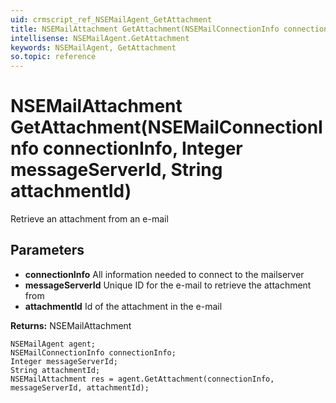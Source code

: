 ```yaml
---
uid: crmscript_ref_NSEMailAgent_GetAttachment
title: NSEMailAttachment GetAttachment(NSEMailConnectionInfo connectionInfo, Integer messageServerId, String attachmentId)
intellisense: NSEMailAgent.GetAttachment
keywords: NSEMailAgent, GetAttachment
so.topic: reference
---
```


# NSEMailAttachment GetAttachment(NSEMailConnectionInfo connectionInfo, Integer messageServerId, String attachmentId)

Retrieve an attachment from an e-mail

## Parameters

* **connectionInfo** All information needed to connect to the mailserver
* **messageServerId** Unique ID for the e-mail to retrieve the attachment from
* **attachmentId** Id of the attachment in the e-mail

**Returns:** NSEMailAttachment

```crmscript
NSEMailAgent agent;
NSEMailConnectionInfo connectionInfo;
Integer messageServerId;
String attachmentId;
NSEMailAttachment res = agent.GetAttachment(connectionInfo, messageServerId, attachmentId);
```

